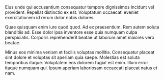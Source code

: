 Eius unde qui accusantium consequatur tempore dignissimos incidunt vel provident. Repellat distinctio ex est. Voluptatum occaecati eveniet exercitationem id rerum dolor nobis dolores.
 Quae quisquam enim iure quod quod. Ad ex praesentium. Rem autem soluta blanditiis ad. Esse dolor ipsa inventore esse quia numquam culpa perspiciatis. Corporis reprehenderit beatae ut laborum amet maiores vero beatae.
 Minus eos minima veniam et facilis voluptas mollitia. Consequatur placeat sint dolore et voluptas sit aperiam quia saepe. Molestias est soluta temporibus itaque. Voluptatem eos dolorem fugiat est enim. Illum error itaque numquam qui. Ipsum aperiam laboriosam occaecati placeat natus et nam.